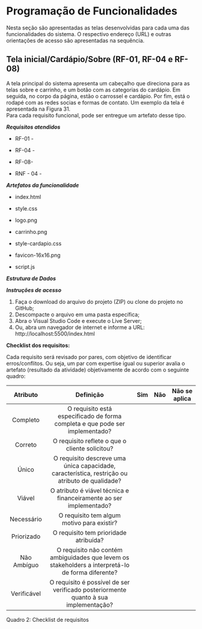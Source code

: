 # Programação de Funcionalidades

Nesta seção são apresentadas as telas desenvolvidas para cada uma das funcionalidades do sistema. O respectivo endereço (URL) e outras orientações de acesso são  apresentadas na sequência. 

## Tela inicial/Cardápio/Sobre (RF-01, RF-04 e RF-08) 

A tela principal do sistema apresenta um cabeçalho que direciona para as telas sobre e carrinho, e um botão com as categorias do cardápio. Em seguida, no corpo da página, estão o carrossel e cardápio. Por fim, está o rodapé com as redes socias e formas de contato. Um exemplo da tela é apresentada na Figura 31.  
Para cada requisito funcional, pode ser entregue um artefato desse tipo.

__*Requisitos atendidos*__

  - RF-01 -  

  - RF-04 -  

  - RF-08- 
  - RNF - 04 -

 

__*Artefatos da funcionalidade*__

  - index.html 

  - style.css 

  - logo.png 

  - carrinho.png 
  - style-cardapio.css
  - favicon-16x16.png
  - script.js
  

__*Estrutura de Dados*__

__*Instruções de acesso*__

  1. Faça o download do arquivo do projeto (ZIP) ou clone do projeto no GitHub;
  2. Descompacte o arquivo em uma pasta específica;
  3. Abra o Visual Studio Code e execute o Live Server;
  4. Ou, abra um navegador de internet e informe a URL: http://localhost:5500/index.html

**Checklist dos requisitos:** 

Cada requisito será revisado por pares, com objetivo de identificar erros/conflitos. Ou seja, um par com expertise igual ou superior avalia o artefato (resultado da atividade) objetivamente de acordo com o seguinte quadro: 

|   Atributo  |  Definição |    Sim    |  Não  | Não se aplica |
| :---:         |     :---:      |          :---: |  :---:  | :---: |
| Completo   | O requisito está especificado de forma completa e que pode ser implementado?      |      |     |    |
| Correto   | O requisito reflete o que o cliente solicitou?      |     |     |     |
| Único   | O requisito descreve uma única capacidade, característica, restrição ou atributo de qualidade?      |     |     |     |
| Viável  | O atributo é viável técnica e financeiramente ao ser implementado?      |    |     |     |
| Necessário   | O requisito tem algum motivo para existir?      |     |     |     |
| Priorizado   | O requisito tem prioridade atribuída?     |     |     |     |
| Não Ambíguo   | O requisito não contém ambiguidades que levem os stakeholders a interpretá-lo de forma diferente?     |     |     |     |
| Verificável   | O requisito é possível de ser verificado posteriormente quanto à sua implementação?      |     |     |     |

Quadro 2: Checklist de requisitos

